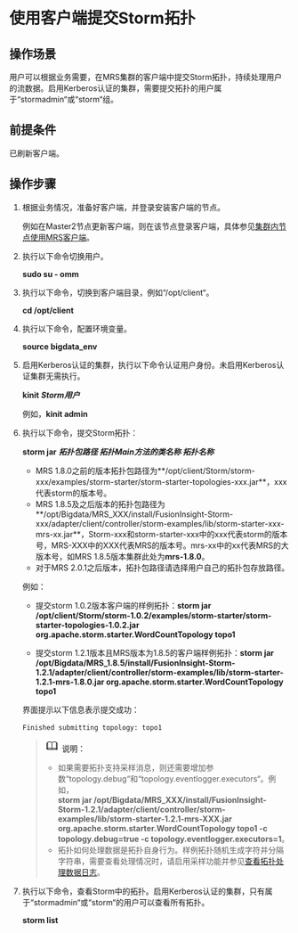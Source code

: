 # 使用客户端提交Storm拓扑<a name="ZH-CN_TOPIC_0173177954"></a>

## 操作场景<a name="se6b7b91686f741e68713b7d1b2d44f55"></a>

用户可以根据业务需要，在MRS集群的客户端中提交Storm拓扑，持续处理用户的流数据。启用Kerberos认证的集群，需要提交拓扑的用户属于“stormadmin“或“storm“组。

## 前提条件<a name="s26390c77824e48628302cd27728a109b"></a>

已刷新客户端。

## 操作步骤<a name="s8bca61259f7943bfa5d387cbb7e90a5b"></a>

1.  根据业务情况，准备好客户端，并登录安装客户端的节点。

    例如在Master2节点更新客户端，则在该节点登录客户端，具体参见[集群内节点使用MRS客户端](集群内节点使用MRS客户端.md)。

2.  执行以下命令切换用户。

    **sudo su - omm**

3.  执行以下命令，切换到客户端目录，例如“/opt/client“。

    **cd /opt/client**

4.  执行以下命令，配置环境变量。

    **source bigdata\_env**

5.  启用Kerberos认证的集群，执行以下命令认证用户身份。未启用Kerberos认证集群无需执行。

    **kinit** _**Storm用户**_

    例如，**kinit admin**

6.  执行以下命令，提交Storm拓扑：

    **storm jar** _**拓扑包路径 拓扑Main方法的类名称 拓扑名称**_

    -   MRS 1.8.0之前的版本拓扑包路径为**/opt/client/Storm/storm-xxx/examples/storm-starter/storm-starter-topologies-xxx.jar**，xxx代表storm的版本号。
    -   MRS 1.8.5及之后版本的拓扑包路径为**/opt/Bigdata/MRS\_XXX/install/FusionInsight-Storm-xxx/adapter/client/controller/storm-examples/lib/storm-starter-xxx-mrs-xx.jar**，Storm-xxx和storm-starter-xxx中的xxx代表storm的版本号，MRS-XXX中的XXX代表MRS的版本号。mrs-xx中的xx代表MRS的大版本号，如MRS 1.8.5版本集群此处为**mrs-1.8.0**。
    -   对于MRS 2.0.1之后版本，拓扑包路径请选择用户自己的拓扑包存放路径。

    例如：

    -   提交storm 1.0.2版本客户端的样例拓扑：**storm jar /opt/client/Storm/storm-1.0.2/examples/storm-starter/storm-starter-topologies-1.0.2.jar org.apache.storm.starter.WordCountTopology topo1**

    -   提交storm 1.2.1版本且MRS版本为1.8.5的客户端样例拓扑：**storm jar /opt/Bigdata/MRS\_1.8.5/install/FusionInsight-Storm-1.2.1/adapter/client/controller/storm-examples/lib/storm-starter-1.2.1-mrs-1.8.0.jar org.apache.storm.starter.WordCountTopology topo1**

    界面提示以下信息表示提交成功：

    ```
    Finished submitting topology: topo1
    ```

    >![](public_sys-resources/icon-note.gif) **说明：**   
    >-   如果需要拓扑支持采样消息，则还需要增加参数“topology.debug“和“topology.eventlogger.executors“。例如，  
    >    ****storm jar  **/opt/Bigdata/MRS\_XXX/install/FusionInsight-Storm-1.2.1/adapter/client/controller/storm-examples/lib/storm-starter-1.2.1-mrs-XXX.jar**  org.apache.storm.starter.WordCountTopology topo1**  -c topology.debug=true -c topology.eventlogger.executors=1**。  
    >-   拓扑如何处理数据是拓扑自身行为。样例拓扑随机生成字符并分隔字符串，需要查看处理情况时，请启用采样功能并参见[查看拓扑处理数据日志](查看Storm拓扑日志.md#s0ffb38030e2a49ccb229939a92913f29)。  

7.  执行以下命令，查看Storm中的拓扑。启用Kerberos认证的集群，只有属于“stormadmin“或“storm“的用户可以查看所有拓扑。

    **storm list**


